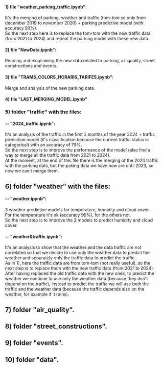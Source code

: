 #### 1) file "weather_parking_traffic.ipynb":  
It's the merging of parking, weather and traffic (tom-tom so only from december 2019 to november 2020) + parking predictive model (with accuracy 90%).  
So the next step here is to replace the tom-tom with the new traffic data (from 2021 to 2024) and repeat the parking model with these new data.

#### 2) file "NewData.ipynb":
Reading and exaplaining the new data related to parking, air quality, street constructions and events.

#### 3) file "TRAMS_COLORS_HORARIS_TARIFES.ipynb":
Merge and analysis of the new parking data.

#### 4) file "LAST_MERGING_MODEL.ipynb"

### 5) folder "traffic" with the files:
#### -- "2024_traffic.ipynb":  
It's an analysis of the traffic in the first 3 months of the year 2024 + traffic prediction model (it's classification because the current traffic status is categorical) with an accuracy of 79%.  
So the next step is to improve the performance of the model (also find a way to merge all the traffic data from 2021 to 2024).  
At the moment, at the end of this file there is the merging of the 2024 traffic with the parking data, but the paking data we have now are until 2023, so now we can't merge them.

## 6) folder "weather" with the files:  
#### -- "weather.ipynb":  
3 weather predictive models for temperature, humidity and cloud cover.  
For the temperature it's ok (accuracy 99%), for the others not.  
So the next step is to improve the 2 models to predict humidity and cloud cover.
      
#### -- "weather&traffic.ipynb":  
It's an analysis to show that the weather and the data traffic are not correlated so that we decide to use only the weather data to predict the weather and separately only the traffic data to predict the traffic.  
As in 1), here the traffic data are from tom-tom (not really useful), so the next step is to replace them with the new traffic data (from 2021 to 2024).    
After having replaced the old traffic data with the new ones, to predict the weather we continue to use only the weather data (because they don't depend on the traffic), instead to predict the traffic we will use both the traffic and the weather data (because the traffic depends also on the weather, for example if it rains).  

## 7) folder "air_quality".

## 8) folder "street_constructions".

## 9) folder "events".

## 10) folder "data".



